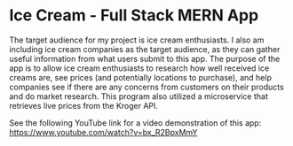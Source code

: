 # Ice Cream - Full Stack MERN App

The target audience for my project is ice cream enthusiasts. I also am including ice cream companies as the target audience, as they can gather useful information from what users submit to this app. The purpose of the app is to allow ice cream enthusiasts to research how well received ice creams are, see prices (and potentially locations to purchase), and help companies see if there are any concerns from customers on their products and do market research. This program also utilized a microservice that retrieves live prices from the Kroger API.

See the following YouTube link for a video demonstration of this app: https://www.youtube.com/watch?v=bx_R2BpxMmY
